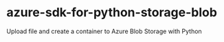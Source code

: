 # azure-sdk-for-python-storage-blob
Upload file and create a container to Azure Blob Storage with Python
